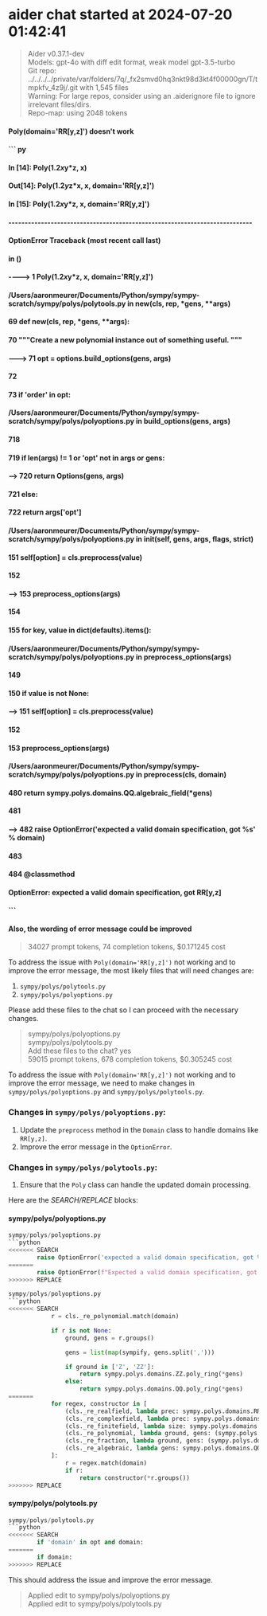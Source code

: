
# aider chat started at 2024-07-20 01:42:41

> Aider v0.37.1-dev  
> Models: gpt-4o with diff edit format, weak model gpt-3.5-turbo  
> Git repo: ../../../../private/var/folders/7q/_fx2smvd0hq3nkt98d3kt4f00000gn/T/tmpkfv_4z9j/.git with 1,545 files  
> Warning: For large repos, consider using an .aiderignore file to ignore irrelevant files/dirs.  
> Repo-map: using 2048 tokens  

#### Poly(domain='RR[y,z]') doesn't work  
#### ``` py  
#### In [14]: Poly(1.2*x*y*z, x)  
#### Out[14]: Poly(1.2*y*z*x, x, domain='RR[y,z]')  
####   
#### In [15]: Poly(1.2*x*y*z, x, domain='RR[y,z]')  
#### ---------------------------------------------------------------------------  
#### OptionError                               Traceback (most recent call last)  
#### <ipython-input-15-d83389519ae1> in <module>()  
#### ----> 1 Poly(1.2*x*y*z, x, domain='RR[y,z]')  
####   
#### /Users/aaronmeurer/Documents/Python/sympy/sympy-scratch/sympy/polys/polytools.py in __new__(cls, rep, *gens, **args)  
####      69     def __new__(cls, rep, *gens, **args):  
####      70         """Create a new polynomial instance out of something useful. """  
#### ---> 71         opt = options.build_options(gens, args)  
####      72  
####      73         if 'order' in opt:  
####   
#### /Users/aaronmeurer/Documents/Python/sympy/sympy-scratch/sympy/polys/polyoptions.py in build_options(gens, args)  
####     718  
####     719     if len(args) != 1 or 'opt' not in args or gens:  
#### --> 720         return Options(gens, args)  
####     721     else:  
####     722         return args['opt']  
####   
#### /Users/aaronmeurer/Documents/Python/sympy/sympy-scratch/sympy/polys/polyoptions.py in __init__(self, gens, args, flags, strict)  
####     151                     self[option] = cls.preprocess(value)  
####     152  
#### --> 153         preprocess_options(args)  
####     154  
####     155         for key, value in dict(defaults).items():  
####   
#### /Users/aaronmeurer/Documents/Python/sympy/sympy-scratch/sympy/polys/polyoptions.py in preprocess_options(args)  
####     149  
####     150                 if value is not None:  
#### --> 151                     self[option] = cls.preprocess(value)  
####     152  
####     153         preprocess_options(args)  
####   
#### /Users/aaronmeurer/Documents/Python/sympy/sympy-scratch/sympy/polys/polyoptions.py in preprocess(cls, domain)  
####     480                 return sympy.polys.domains.QQ.algebraic_field(*gens)  
####     481  
#### --> 482         raise OptionError('expected a valid domain specification, got %s' % domain)  
####     483  
####     484     @classmethod  
####   
#### OptionError: expected a valid domain specification, got RR[y,z]  
#### ```  
####   
#### Also, the wording of error message could be improved  
####  
> 34027 prompt tokens, 74 completion tokens, $0.171245 cost  

To address the issue with `Poly(domain='RR[y,z]')` not working and to improve the error message, the most likely files that will need changes are:

1. `sympy/polys/polytools.py`
2. `sympy/polys/polyoptions.py`

Please add these files to the chat so I can proceed with the necessary changes.

> sympy/polys/polyoptions.py  
> sympy/polys/polytools.py  
> Add these files to the chat? yes  
> 59015 prompt tokens, 678 completion tokens, $0.305245 cost  

To address the issue with `Poly(domain='RR[y,z]')` not working and to improve the error message, we need to make changes in `sympy/polys/polyoptions.py` and `sympy/polys/polytools.py`.

### Changes in `sympy/polys/polyoptions.py`:
1. Update the `preprocess` method in the `Domain` class to handle domains like `RR[y,z]`.
2. Improve the error message in the `OptionError`.

### Changes in `sympy/polys/polytools.py`:
1. Ensure that the `Poly` class can handle the updated domain processing.

Here are the *SEARCH/REPLACE* blocks:

#### sympy/polys/polyoptions.py
```python
sympy/polys/polyoptions.py
```python
<<<<<<< SEARCH
        raise OptionError('expected a valid domain specification, got %s' % domain)
=======
        raise OptionError(f"Expected a valid domain specification, got '{domain}'. Valid domains include 'ZZ', 'QQ', 'RR', 'CC', 'EX', and polynomial rings like 'ZZ[x,y]', 'QQ[x,y]', etc.")
>>>>>>> REPLACE
```

```python
sympy/polys/polyoptions.py
```python
<<<<<<< SEARCH
            r = cls._re_polynomial.match(domain)

            if r is not None:
                ground, gens = r.groups()

                gens = list(map(sympify, gens.split(',')))

                if ground in ['Z', 'ZZ']:
                    return sympy.polys.domains.ZZ.poly_ring(*gens)
                else:
                    return sympy.polys.domains.QQ.poly_ring(*gens)
=======
            for regex, constructor in [
                (cls._re_realfield, lambda prec: sympy.polys.domains.RR if prec is None else sympy.polys.domains.RealField(int(prec))),
                (cls._re_complexfield, lambda prec: sympy.polys.domains.CC if prec is None else sympy.polys.domains.ComplexField(int(prec))),
                (cls._re_finitefield, lambda size: sympy.polys.domains.FF(int(size))),
                (cls._re_polynomial, lambda ground, gens: (sympy.polys.domains.ZZ if ground in ['Z', 'ZZ'] else sympy.polys.domains.QQ).poly_ring(*map(sympify, gens.split(',')))),
                (cls._re_fraction, lambda ground, gens: (sympy.polys.domains.ZZ if ground in ['Z', 'ZZ'] else sympy.polys.domains.QQ).frac_field(*map(sympify, gens.split(',')))),
                (cls._re_algebraic, lambda gens: sympy.polys.domains.QQ.algebraic_field(*map(sympify, gens.split(','))))
            ]:
                r = regex.match(domain)
                if r:
                    return constructor(*r.groups())
>>>>>>> REPLACE
```

#### sympy/polys/polytools.py
```python
sympy/polys/polytools.py
```python
<<<<<<< SEARCH
        if 'domain' in opt and domain:
=======
        if domain:
>>>>>>> REPLACE
```

This should address the issue and improve the error message.

> Applied edit to sympy/polys/polyoptions.py  
> Applied edit to sympy/polys/polytools.py  
